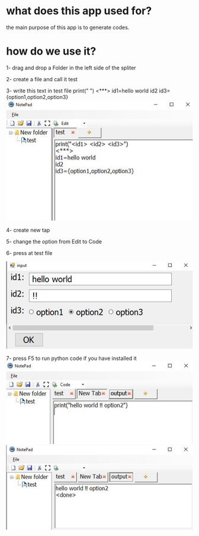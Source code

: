 # what does this app used for?
the main purpose of this app is to generate codes.

# how do we use it?
1- drag and drop a Folder in the left side of the spliter

2- create a file and call it test

3- write this text in test file
print("<id1> <id2> <id3>")
<***>
id1=hello world
id2
id3={option1,option2,option3}
![](images/1.JPG)

4- create new tap

5- change the option from Edit to Code

6- press at test file 

![](images/2.JPG)

7- press F5 to run python code if you have installed it
![](images/3.JPG)
![](images/4.JPG)